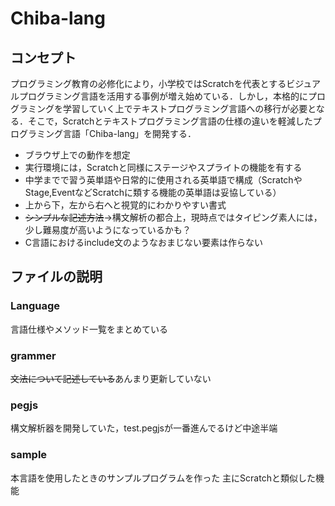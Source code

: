 # Chiba-lang

## コンセプト
プログラミング教育の必修化により，小学校ではScratchを代表とするビジュアルプログラミング言語を活用する事例が増え始めている．しかし，本格的にプログラミングを学習していく上でテキストプログラミング言語への移行が必要となる．そこで，Scratchとテキストプログラミング言語の仕様の違いを軽減したプログラミング言語「Chiba-lang」を開発する．

- ブラウザ上での動作を想定
- 実行環境には，Scratchと同様にステージやスプライトの機能を有する
- 中学までで習う英単語や日常的に使用される英単語で構成（ScratchやStage,EventなどScratchに類する機能の英単語は妥協している）
- 上から下，左から右へと視覚的にわかりやすい書式
- ~~シンプルな記述方法~~→構文解析の都合上，現時点ではタイピング素人には，少し難易度が高いようになっているかも？
- C言語におけるinclude文のようなおまじない要素は作らない

## ファイルの説明
### Language
言語仕様やメソッド一覧をまとめている

### grammer
~~文法について記述している~~あんまり更新していない

### pegjs
構文解析器を開発していた，test.pegjsが一番進んでるけど中途半端

### sample
本言語を使用したときのサンプルプログラムを作った
主にScratchと類似した機能
